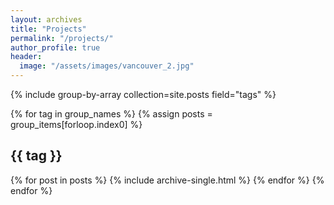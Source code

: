 ```yaml
---
layout: archives
title: "Projects"
permalink: "/projects/"
author_profile: true
header:
  image: "/assets/images/vancouver_2.jpg"
---
```

<!-- {% include base_path %} -->
{% include group-by-array collection=site.posts field="tags" %}

{% for tag in group_names %}
  {% assign posts = group_items[forloop.index0] %}
  <h2 id="{{ tag | slugify }}" class="archive__subtitle">{{ tag }}</h2>
  {% for post in posts %}
    {% include archive-single.html %}
  {% endfor %}
{% endfor %}
